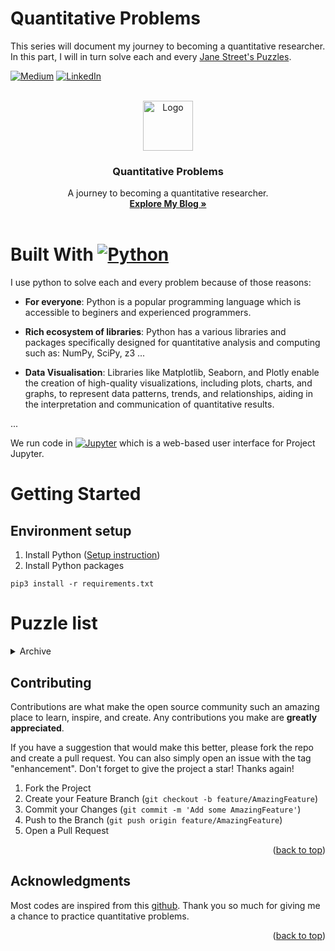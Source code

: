 Quantitative Problems
========================

This series will document my journey to becoming a quantitative researcher. In this part, I will in turn solve each and every [Jane Street's Puzzles](https://www.janestreet.com/puzzles/).

[![Medium][medium-shield]][medium-url]
[![LinkedIn][linkedin-shield]][linkedin-url]
<!-- PROJECT LOGO -->
<br />
<div align="center">
  <a href="https://github.com/Tayerquach/quant_puzzles">
    <img src="https://icon-library.com/images/dice-icon-png/dice-icon-png-0.jpg" alt="Logo" width="80" height="80">
  </a>

  <h3 align="center">Quantitative Problems</h3>

  <p align="center">
    A journey to becoming a quantitative researcher.
    <br />
    <a href="https://medium.com/@quachmaiboi"><strong>Explore My Blog »</strong></a>
    <br />
    <br />
    <!-- <a href="https://github.com/othneildrew/Best-README-Template">View Demo</a> -->
    <!-- ·
    <a href="https://github.com/othneildrew/Best-README-Template/issues">Report Bug</a>
    · -->
    <!-- <a href="https://github.com/othneildrew/Best-README-Template/issues">Request Feature</a> -->
  </p>
</div>
<p align="right"></p>

# Built With [![Python][Python.py]][Python-url]

I use python to solve each and every problem because of those reasons:
* **For everyone**: Python is a popular programming language which is accessible to beginers and experienced programmers. 

* **Rich ecosystem of libraries**: Python has a various libraries and packages specifically designed for quantitative analysis and computing such as: NumPy, SciPy, z3 ...

* **Data Visualisation**: Libraries like Matplotlib, Seaborn, and Plotly enable the creation of high-quality visualizations, including plots, charts, and graphs, to represent data patterns, trends, and relationships, aiding in the interpretation and communication of quantitative results.

...

We run code in [![Jupyter][jupyterlab.ipynb]][jupyterlab-url] which is a web-based user interface for Project Jupyter.
<!-- GETTING STARTED -->
# Getting Started
## Environment setup
1. Install Python (<a target="_blank" href="https://wiki.python.org/moin/BeginnersGuide">Setup instruction</a>)
2. Install Python packages
```console 
pip3 install -r requirements.txt 
``` 

# Puzzle list
<!-- TABLE OF CONTENTS -->
<details>
  <summary>Archive</summary>
  <ol>
    <li><a href="#sum_of_squares">Sum of Squares (2014-01)</a></li>
    <li><a href="#hooks">Hooks (2014-02)</a></li>
  </ol>
</details>

<!-- CONTRIBUTING -->
## Contributing

Contributions are what make the open source community such an amazing place to learn, inspire, and create. Any contributions you make are **greatly appreciated**.

If you have a suggestion that would make this better, please fork the repo and create a pull request. You can also simply open an issue with the tag "enhancement".
Don't forget to give the project a star! Thanks again!

1. Fork the Project
2. Create your Feature Branch (`git checkout -b feature/AmazingFeature`)
3. Commit your Changes (`git commit -m 'Add some AmazingFeature'`)
4. Push to the Branch (`git push origin feature/AmazingFeature`)
5. Open a Pull Request

<p align="right">(<a href="#readme-top">back to top</a>)</p>


<!-- ACKNOWLEDGMENTS -->
## Acknowledgments

Most codes are inspired from this [github](https://github.com/gowen100/Jane-Street-Solutions). Thank you so much for giving me a chance to practice quantitative problems.

<p align="right">(<a href="#readme-top">back to top</a>)</p>




<!-- MARKDOWN LINKS & IMAGES -->
[Python.py]: https://img.shields.io/badge/python-3670A0?style=for-the-badge&logo=python&logoColor=ffdd54
[Python-url]: https://www.python.org/

[jupyterlab.ipynb]: https://shields.io/badge/JupyterLab-Try%20GraphScope%20Now!-F37626?logo=jupyter
[jupyterlab-url]: https://justinbois.github.io/bootcamp/2020_fsri/lessons/l01_welcome.html

[linkedin-shield]: https://img.shields.io/badge/LinkedIn-0077B5?style=for-the-badge&logo=linkedin&logoColor=white
[linkedin-url]: https://www.linkedin.com/in/boi-mai-quach-0196b6109/

[medium-shield]: https://img.shields.io/badge/Medium-12100E?style=for-the-badge&logo=medium&logoColor=white
[medium-url]: https://medium.com/@quachmaiboi
